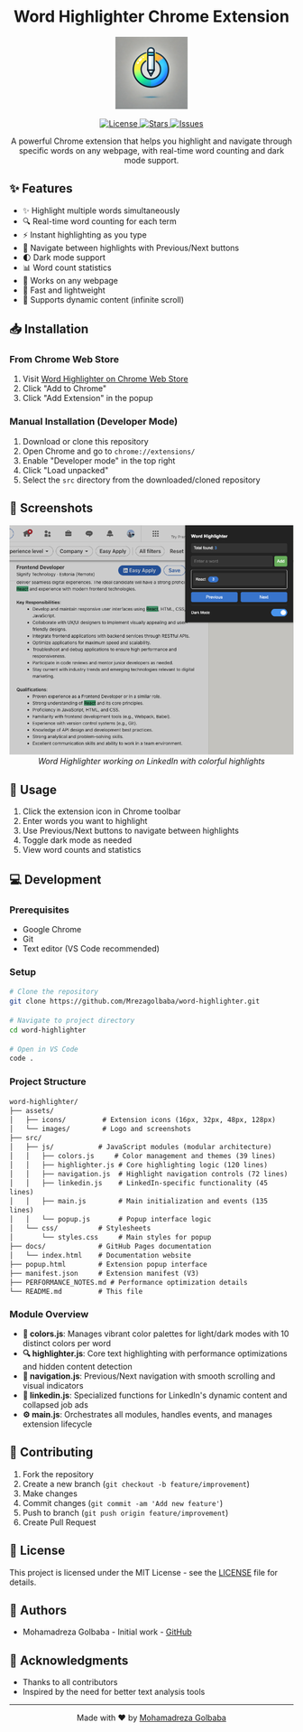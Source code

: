 <h1 align="center">Word Highlighter Chrome Extension</h1>

<p align="center">
  <img src="assets/images/Logo.webp" alt="Word Highlighter Logo" width="128" height="128"/>
</p>

<p align="center">
  <a href="https://github.com/Mrezagolbaba/word-highlighter/blob/main/LICENSE">
    <img src="https://img.shields.io/github/license/Mrezagolbaba/word-highlighter" alt="License"/>
  </a>
  <a href="https://github.com/Mrezagolbaba/word-highlighter/stargazers">
    <img src="https://img.shields.io/github/stars/Mrezagolbaba/word-highlighter" alt="Stars"/>
  </a>
  <a href="https://github.com/Mrezagolbaba/word-highlighter/issues">
    <img src="https://img.shields.io/github/issues/Mrezagolbaba/word-highlighter" alt="Issues"/>
  </a>
</p>

<p align="center">
  A powerful Chrome extension that helps you highlight and navigate through specific words on any webpage, with real-time word counting and dark mode support.
</p>

<h2>✨ Features</h2>
<ul>
  <li>✨ Highlight multiple words simultaneously</li>
  <li>🔍 Real-time word counting for each term</li>
  <li>⚡ Instant highlighting as you type</li>
  <li>🎯 Navigate between highlights with Previous/Next buttons</li>
  <li>🌓 Dark mode support</li>
  <li>📊 Word count statistics</li>
  <li>💪 Works on any webpage</li>
  <li>🚀 Fast and lightweight</li>
  <li>🔄 Supports dynamic content (infinite scroll)</li>
</ul>

<h2>📥 Installation</h2>

<h3>From Chrome Web Store</h3>
<ol>
  <li>Visit <a href="#">Word Highlighter on Chrome Web Store</a></li>
  <li>Click "Add to Chrome"</li>
  <li>Click "Add Extension" in the popup</li>
</ol>

<h3>Manual Installation (Developer Mode)</h3>
<ol>
  <li>Download or clone this repository</li>
  <li>Open Chrome and go to <code>chrome://extensions/</code></li>
  <li>Enable "Developer mode" in the top right</li>
  <li>Click "Load unpacked"</li>
  <li>Select the <code>src</code> directory from the downloaded/cloned repository</li>
</ol>

<h2>📸 Screenshots</h2>

<p align="center">
  <img src="assets/images/Screenshot1.png" alt="Word Highlighter in Action" width="600"/>
  <br>
  <em>Word Highlighter working on LinkedIn with colorful highlights</em>
</p>

<h2>🚀 Usage</h2>
<ol>
  <li>Click the extension icon in Chrome toolbar</li>
  <li>Enter words you want to highlight</li>
  <li>Use Previous/Next buttons to navigate between highlights</li>
  <li>Toggle dark mode as needed</li>
  <li>View word counts and statistics</li>
</ol>

<h2>💻 Development</h2>

<h3>Prerequisites</h3>
<ul>
  <li>Google Chrome</li>
  <li>Git</li>
  <li>Text editor (VS Code recommended)</li>
</ul>

<h3>Setup</h3>

```bash
# Clone the repository
git clone https://github.com/Mrezagolbaba/word-highlighter.git

# Navigate to project directory
cd word-highlighter

# Open in VS Code
code .
```
<h3>Project Structure</h3>

```
word-highlighter/
├── assets/
│   ├── icons/         # Extension icons (16px, 32px, 48px, 128px)
│   └── images/        # Logo and screenshots
├── src/
│   ├── js/           # JavaScript modules (modular architecture)
│   │   ├── colors.js     # Color management and themes (39 lines)
│   │   ├── highlighter.js # Core highlighting logic (120 lines)
│   │   ├── navigation.js  # Highlight navigation controls (72 lines)
│   │   ├── linkedin.js    # LinkedIn-specific functionality (45 lines)
│   │   ├── main.js        # Main initialization and events (135 lines)
│   │   └── popup.js       # Popup interface logic
│   └── css/          # Stylesheets
│       └── styles.css     # Main styles for popup
├── docs/             # GitHub Pages documentation
│   └── index.html    # Documentation website
├── popup.html        # Extension popup interface
├── manifest.json     # Extension manifest (V3)
├── PERFORMANCE_NOTES.md # Performance optimization details
└── README.md         # This file
```

<h3>Module Overview</h3>

- **🎨 colors.js**: Manages vibrant color palettes for light/dark modes with 10 distinct colors per word
- **🔍 highlighter.js**: Core text highlighting with performance optimizations and hidden content detection
- **🧭 navigation.js**: Previous/Next navigation with smooth scrolling and visual indicators
- **💼 linkedin.js**: Specialized functions for LinkedIn's dynamic content and collapsed job ads
- **⚙️ main.js**: Orchestrates all modules, handles events, and manages extension lifecycle
<h2>🤝 Contributing</h2>
<ol>
  <li>Fork the repository</li>
  <li>Create a new branch (<code>git checkout -b feature/improvement</code>)</li>
  <li>Make changes</li>
  <li>Commit changes (<code>git commit -am 'Add new feature'</code>)</li>
  <li>Push to branch (<code>git push origin feature/improvement</code>)</li>
  <li>Create Pull Request</li>
</ol>
<h2>📝 License</h2>
<p>
  This project is licensed under the MIT License - see the <a href="LICENSE">LICENSE</a> file for details.
</p>
<h2>👥 Authors</h2>
<ul>
  <li>Mohamadreza Golbaba - Initial work - <a href="https://github.com/Mrezagolbaba">GitHub</a></li>
</ul>
<h2>🙏 Acknowledgments</h2>
<ul>
  <li>Thanks to all contributors</li>
  <li>Inspired by the need for better text analysis tools</li>
</ul>
<hr>
<p align="center">
  Made with ❤️ by <a href="https://github.com/Mrezagolbaba">Mohamadreza Golbaba</a>
</p>
